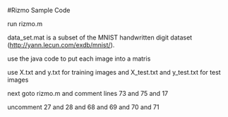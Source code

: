 #Rizmo Sample Code 

run rizmo.m 

data_set.mat is a subset of the MNIST handwritten digit dataset (http://yann.lecun.com/exdb/mnist/).

use the java code to put each image into a matris

use X.txt and y.txt for training images and X_test.txt and y_test.txt for test images


next goto rizmo.m and comment lines 73 and 75 and 17

uncomment 27 and 28 and 68 and 69 and 70 and 71

